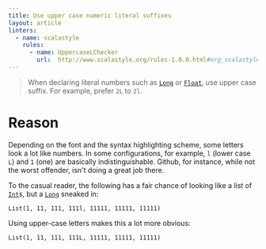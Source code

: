 ```yaml
---
title: Use upper case numeric literal suffixes
layout: article
linters:
  - name: scalastyle
    rules:
      - name: UppercaseLChecker
        url:  http://www.scalastyle.org/rules-1.0.0.html#org_scalastyle_scalariform_UppercaseLChecker
---
```


> When declaring literal numbers such as [`Long`] or [`Float`], use upper case suffix. For example, prefer `2L` to `2l`.

# Reason

Depending on the font and the syntax highlighting scheme, some letters look a lot like numbers. In some configurations, for example, `l` (lower case `L`) and `1` (one) are basically indistinguishable. Github, for instance, while not the worst offender, isn't doing a great job there.

To the casual reader, the following has a fair chance of looking like a list of [`Int`]s, but a [`Long`] sneaked in:

```tut:book
List(1, 11, 111, 111l, 11111, 11111, 11111)
```

Using upper-case letters makes this a lot more obvious:

```tut:book
List(1, 11, 111, 111L, 11111, 11111, 11111)
```

[`Long`]:https://www.scala-lang.org/api/2.12.8/scala/Long.html
[`Float`]:https://www.scala-lang.org/api/2.12.8/scala/Float.html
[`Int`]:https://www.scala-lang.org/api/2.12.8/scala/Int.html
